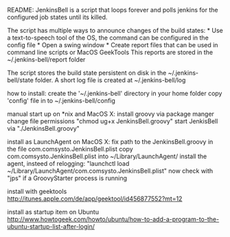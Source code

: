 README:
JenkinsBell is a script that loops forever and polls jenkins for the configured job states until its killed.

The script has multiple ways to announce changes of the build states:
    * Use a text-to-speech tool of the OS, the command can be configured in the config file
    * Open a swing window
    * Create report files that can be used in command line scripts or MacOS GeekTools
      This reports are stored in the ~/.jenkins-bell/report folder

The script stores the build state persistent on disk in the ~/.jenkins-bell/state folder.
A short log file is created at ~/.jenkins-bell/log


how to install:
    create the  '~/.jenkins-bell' directory in your home folder
    copy 'config' file in to ~/.jenkins-bell/config

manual start up on *nix and MacOS X:
    install groovy via package manger
    change file permissions "chmod ug+x JenkinsBell.groovy"
    start JenkisBell via "./JenkinsBell.groovy"

install as LaunchAgent on MacOS X:
    fix path to the JenkinsBell.groovy in the file com.comsysto.JenkinsBell.plist
    copy com.comsysto.JenkinsBell.plist into ~/Library/LaunchAgent/
    install the agent, insteed of relogging: "launchctl load ~/Library/LaunchAgent/com.comsysto.JenkinsBell.plist"
    now check with "jps" if a GroovyStarter process is running

install with geektools
    http://itunes.apple.com/de/app/geektool/id456877552?mt=12



install as startup item on Ubuntu
    http://www.howtogeek.com/howto/ubuntu/how-to-add-a-program-to-the-ubuntu-startup-list-after-login/